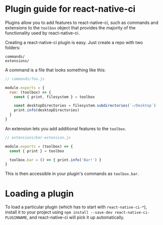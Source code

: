 # Plugin guide for react-native-ci

Plugins allow you to add features to react-native-ci, such as commands and
extensions to the `toolbox` object that provides the majority of the functionality
used by react-native-ci.

Creating a react-native-ci plugin is easy. Just create a repo with two folders:

```
commands/
extensions/
```

A command is a file that looks something like this:

```js
// commands/foo.js

module.exports = {
  run: (toolbox) => {
    const { print, filesystem } = toolbox

    const desktopDirectories = filesystem.subdirectories(`~/Desktop`)
    print.info(desktopDirectories)
  }
}
```

An extension lets you add additional features to the `toolbox`.

```js
// extensions/bar-extension.js

module.exports = (toolbox) => {
  const { print } = toolbox

  toolbox.bar = () => { print.info('Bar!') }
}
```

This is then accessible in your plugin's commands as `toolbox.bar`.

# Loading a plugin

To load a particular plugin (which has to start with `react-native-ci-*`),
install it to your project using `npm install --save-dev react-native-ci-PLUGINNAME`,
and react-native-ci will pick it up automatically.
